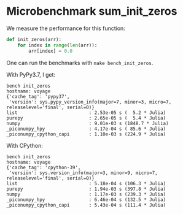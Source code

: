 # Microbenchmark sum_init_zeros

We measure the performance for this function:

```python
def init_zeros(arr):
    for index in range(len(arr)):
        arr[index] = 0.0
```

One can run the benchmarks with `make bench_init_zeros`.

With PyPy3.7, I get:

```
bench init_zeros
hostname: voyage
{'cache_tag': 'pypy37',
 'version': sys.pypy_version_info(major=7, minor=3, micro=7, releaselevel='final', serial=0)}
list                          : 2.53e-05 s (  5.2 * Julia)
purepy                        : 2.65e-05 s (  5.4 * Julia)
numpy                         : 9.01e-03 s (1848.7 * Julia)
_piconumpy_hpy                : 4.17e-04 s ( 85.6 * Julia)
_piconumpy_cpython_capi       : 1.10e-03 s (224.9 * Julia)
```

With CPython:

```
bench init_zeros
hostname: voyage
{'cache_tag': 'cpython-39',
 'version': sys.version_info(major=3, minor=9, micro=7, releaselevel='final', serial=0)}
list                          : 5.18e-04 s (106.3 * Julia)
purepy                        : 1.94e-03 s (397.8 * Julia)
numpy                         : 1.17e-03 s (239.3 * Julia)
_piconumpy_hpy                : 6.46e-04 s (132.5 * Julia)
_piconumpy_cpython_capi       : 5.43e-04 s (111.4 * Julia)
```
